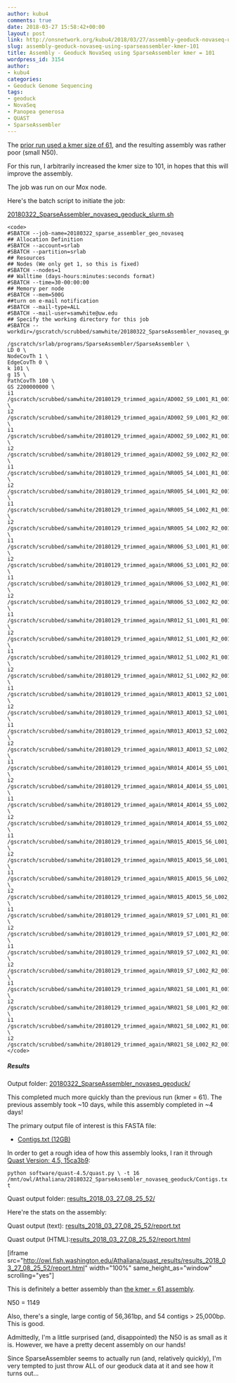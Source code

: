 ```yaml
---
author: kubu4
comments: true
date: 2018-03-27 15:58:42+00:00
layout: post
link: http://onsnetwork.org/kubu4/2018/03/27/assembly-geoduck-novaseq-using-sparseassembler-kmer-101/
slug: assembly-geoduck-novaseq-using-sparseassembler-kmer-101
title: Assembly - Geoduck NovaSeq using SparseAssembler kmer = 101
wordpress_id: 3154
author:
- kubu4
categories:
- Geoduck Genome Sequencing
tags:
- geoduck
- NovaSeq
- Panopea generosa
- QUAST
- SparseAssembler
---
```


The [prior run used a kmer size of 61](http://onsnetwork.org/kubu4/2018/03/22/assembly-geoduck-novaseq-using-sparseassembler-tldr-it-worked/), and the resulting assembly was rather poor (small N50).

For this run, I arbitrarily increased the kmer size to 101, in hopes that this will improve the assembly.

The job was run on our Mox node.

Here's the batch script to initiate the job:

[20180322_SparseAssembler_novaseq_geoduck_slurm.sh](http://owl.fish.washington.edu/Athaliana/20180322_SparseAssembler_novaseq_geoduck/20180322_SparseAssembler_novaseq_geoduck_slurm.sh)


    
    <code>
    #SBATCH --job-name=20180322_sparse_assembler_geo_novaseq
    ## Allocation Definition 
    #SBATCH --account=srlab
    #SBATCH --partition=srlab
    ## Resources
    ## Nodes (We only get 1, so this is fixed)
    #SBATCH --nodes=1   
    ## Walltime (days-hours:minutes:seconds format)
    #SBATCH --time=30-00:00:00
    ## Memory per node
    #SBATCH --mem=500G
    ##turn on e-mail notification
    #SBATCH --mail-type=ALL
    #SBATCH --mail-user=samwhite@uw.edu
    ## Specify the working directory for this job
    #SBATCH --workdir=/gscratch/scrubbed/samwhite/20180322_SparseAssembler_novaseq_geoduck
    
    /gscratch/srlab/programs/SparseAssembler/SparseAssembler \
    LD 0 \
    NodeCovTh 1 \
    EdgeCovTh 0 \
    k 101 \
    g 15 \
    PathCovTh 100 \
    GS 2200000000 \
    i1 /gscratch/scrubbed/samwhite/20180129_trimmed_again/AD002_S9_L001_R1_001_val_1_val_1.fastq \
    i2 /gscratch/scrubbed/samwhite/20180129_trimmed_again/AD002_S9_L001_R2_001_val_2_val_2.fastq \
    i1 /gscratch/scrubbed/samwhite/20180129_trimmed_again/AD002_S9_L002_R1_001_val_1_val_1.fastq \
    i2 /gscratch/scrubbed/samwhite/20180129_trimmed_again/AD002_S9_L002_R2_001_val_2_val_2.fastq \
    i1 /gscratch/scrubbed/samwhite/20180129_trimmed_again/NR005_S4_L001_R1_001_val_1_val_1.fastq \
    i2 /gscratch/scrubbed/samwhite/20180129_trimmed_again/NR005_S4_L001_R2_001_val_2_val_2.fastq \
    i1 /gscratch/scrubbed/samwhite/20180129_trimmed_again/NR005_S4_L002_R1_001_val_1_val_1.fastq \
    i2 /gscratch/scrubbed/samwhite/20180129_trimmed_again/NR005_S4_L002_R2_001_val_2_val_2.fastq \
    i1 /gscratch/scrubbed/samwhite/20180129_trimmed_again/NR006_S3_L001_R1_001_val_1_val_1.fastq \
    i2 /gscratch/scrubbed/samwhite/20180129_trimmed_again/NR006_S3_L001_R2_001_val_2_val_2.fastq \
    i1 /gscratch/scrubbed/samwhite/20180129_trimmed_again/NR006_S3_L002_R1_001_val_1_val_1.fastq \
    i2 /gscratch/scrubbed/samwhite/20180129_trimmed_again/NR006_S3_L002_R2_001_val_2_val_2.fastq \
    i1 /gscratch/scrubbed/samwhite/20180129_trimmed_again/NR012_S1_L001_R1_001_val_1_val_1.fastq \
    i2 /gscratch/scrubbed/samwhite/20180129_trimmed_again/NR012_S1_L001_R2_001_val_2_val_2.fastq \
    i1 /gscratch/scrubbed/samwhite/20180129_trimmed_again/NR012_S1_L002_R1_001_val_1_val_1.fastq \
    i2 /gscratch/scrubbed/samwhite/20180129_trimmed_again/NR012_S1_L002_R2_001_val_2_val_2.fastq \
    i1 /gscratch/scrubbed/samwhite/20180129_trimmed_again/NR013_AD013_S2_L001_R1_001_val_1_val_1.fastq \
    i2 /gscratch/scrubbed/samwhite/20180129_trimmed_again/NR013_AD013_S2_L001_R2_001_val_2_val_2.fastq \
    i1 /gscratch/scrubbed/samwhite/20180129_trimmed_again/NR013_AD013_S2_L002_R1_001_val_1_val_1.fastq \
    i2 /gscratch/scrubbed/samwhite/20180129_trimmed_again/NR013_AD013_S2_L002_R2_001_val_2_val_2.fastq \
    i1 /gscratch/scrubbed/samwhite/20180129_trimmed_again/NR014_AD014_S5_L001_R1_001_val_1_val_1.fastq \
    i2 /gscratch/scrubbed/samwhite/20180129_trimmed_again/NR014_AD014_S5_L001_R2_001_val_2_val_2.fastq \
    i1 /gscratch/scrubbed/samwhite/20180129_trimmed_again/NR014_AD014_S5_L002_R1_001_val_1_val_1.fastq \
    i2 /gscratch/scrubbed/samwhite/20180129_trimmed_again/NR014_AD014_S5_L002_R2_001_val_2_val_2.fastq \
    i1 /gscratch/scrubbed/samwhite/20180129_trimmed_again/NR015_AD015_S6_L001_R1_001_val_1_val_1.fastq \
    i2 /gscratch/scrubbed/samwhite/20180129_trimmed_again/NR015_AD015_S6_L001_R2_001_val_2_val_2.fastq \
    i1 /gscratch/scrubbed/samwhite/20180129_trimmed_again/NR015_AD015_S6_L002_R1_001_val_1_val_1.fastq \
    i2 /gscratch/scrubbed/samwhite/20180129_trimmed_again/NR015_AD015_S6_L002_R2_001_val_2_val_2.fastq \
    i1 /gscratch/scrubbed/samwhite/20180129_trimmed_again/NR019_S7_L001_R1_001_val_1_val_1.fastq \
    i2 /gscratch/scrubbed/samwhite/20180129_trimmed_again/NR019_S7_L001_R2_001_val_2_val_2.fastq \
    i1 /gscratch/scrubbed/samwhite/20180129_trimmed_again/NR019_S7_L002_R1_001_val_1_val_1.fastq \
    i2 /gscratch/scrubbed/samwhite/20180129_trimmed_again/NR019_S7_L002_R2_001_val_2_val_2.fastq \
    i1 /gscratch/scrubbed/samwhite/20180129_trimmed_again/NR021_S8_L001_R1_001_val_1_val_1.fastq \
    i2 /gscratch/scrubbed/samwhite/20180129_trimmed_again/NR021_S8_L001_R2_001_val_2_val_2.fastq \
    i1 /gscratch/scrubbed/samwhite/20180129_trimmed_again/NR021_S8_L002_R1_001_val_1_val_1.fastq \
    i2 /gscratch/scrubbed/samwhite/20180129_trimmed_again/NR021_S8_L002_R2_001_val_2_val_2.fastq
    </code>





##### Results



Output folder: [20180322_SparseAssembler_novaseq_geoduck/](http://owl.fish.washington.edu/Athaliana/20180322_SparseAssembler_novaseq_geoduck/)

This completed much more quickly than the previous run (kmer = 61). The previous assembly took ~10 days, while this assembly completed in ~4 days!

The primary output file of interest is this FASTA file:





  * [Contigs.txt (12GB)](http://owl.fish.washington.edu/Athaliana/20180322_SparseAssembler_novaseq_geoduck/Contigs.txt)



In order to get a rough idea of how this assembly looks, I ran it through [Quast Version: 4.5, 15ca3b9](http://quast.sourceforge.net/quast.html):

`python software/quast-4.5/quast.py \
-t 16 
/mnt/owl/Athaliana/20180322_SparseAssembler_novaseq_geoduck/Contigs.txt`

Quast output folder: [results_2018_03_27_08_25_52/](http://owl.fish.washington.edu/Athaliana/quast_results/results_2018_03_27_08_25_52/)

Here're the stats on the assembly:

Quast output (text): [results_2018_03_27_08_25_52/report.txt](http://owl.fish.washington.edu/Athaliana/quast_results/results_2018_03_27_08_25_52/report.txt)

Quast output (HTML):[results_2018_03_27_08_25_52/report.html](http://owl.fish.washington.edu/Athaliana/quast_results/results_2018_03_27_08_25_52/report.html)

[iframe src="http://owl.fish.washington.edu/Athaliana/quast_results/results_2018_03_27_08_25_52/report.html" width="100%" same_height_as="window" scrolling="yes"]

This is definitely a better assembly than [the kmer = 61 assembly](http://onsnetwork.org/kubu4/2018/03/22/assembly-geoduck-novaseq-using-sparseassembler-tldr-it-worked/).

N50 = 1149

Also, there's a single, large contig of 56,361bp, and 54 contigs > 25,000bp. This is good.

Admittedly, I'm a little surprised (and, disappointed) the N50 is as small as it is. However, we have a pretty decent assembly on our hands!

Since SparseAssembler seems to actually run (and, relatively quickly), I'm very tempted to just throw ALL of our geoduck data at it and see how it turns out...
